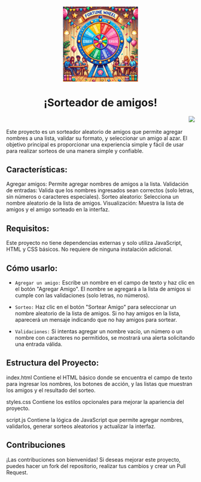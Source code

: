 
<p align="center">
    <img src="imagensorteo.png" alt="assets" style="display: block; margin: 0 auto; width: 200px; height: auto;" />
</p>


<h1 align="center"> ¡Sorteador de amigos! </h1>

   <p align="right">
   <img src="https://img.shields.io/badge/STATUS-FINALIZADO-green">
   </p>
  <p>Este proyecto es un sorteador aleatorio de amigos que permite agregar nombres a una lista, validar su formato, y seleccionar un amigo al azar. El objetivo principal es proporcionar una experiencia simple y fácil de
   usar para realizar sorteos de una manera simple y confiable.</p>
   
## Características: 
  Agregar amigos: Permite agregar nombres de amigos a la lista.
  Validación de entradas: Valida que los nombres ingresados sean correctos (solo letras, sin números o caracteres especiales).
  Sorteo aleatorio: Selecciona un nombre aleatorio de la lista de amigos.
  Visualización: Muestra la lista de amigos y el amigo sorteado en la interfaz.

## Requisitos: 
  Este proyecto no tiene dependencias externas y solo utiliza JavaScript, HTML y CSS básicos. No requiere de ninguna instalación adicional.

## Cómo usarlo:

- `Agregar un amigo:`
Escribe un nombre en el campo de texto y haz clic en el botón "Agregar Amigo".
El nombre se agregará a la lista de amigos si cumple con las validaciones (solo letras, no números).

- `Sorteo:` Haz clic en el botón "Sortear Amigo" para seleccionar un nombre aleatorio de la lista de amigos.
Si no hay amigos en la lista, aparecerá un mensaje indicando que no hay amigos para sortear.

- `Validaciones:` Si intentas agregar un nombre vacío, un número o un nombre con caracteres no permitidos, se mostrará una alerta solicitando una entrada válida.

## Estructura del Proyecto:
index.html
Contiene el HTML básico donde se encuentra el campo de texto para ingresar los nombres, los botones de acción, y las listas que muestran los amigos y el resultado del sorteo.

styles.css
Contiene los estilos opcionales para mejorar la apariencia del proyecto.

script.js
Contiene la lógica de JavaScript que permite agregar nombres, validarlos, generar sorteos aleatorios y actualizar la interfaz.

## Contribuciones
¡Las contribuciones son bienvenidas! Si deseas mejorar este proyecto, puedes hacer un fork del repositorio, realizar tus cambios y crear un Pull Request.
